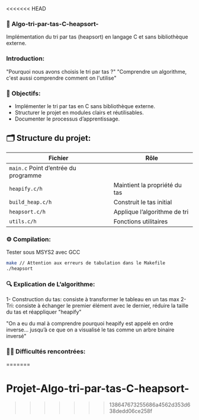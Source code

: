 <<<<<<< HEAD
### 🧠 Algo-tri-par-tas-C-heapsort-
Implémentation du tri par tas (heapsort) en langage C et sans bibliothèque externe.
### Introduction:
"Pourquoi nous avons choisis le tri par tas ?"
"Comprendre un algorithme, c'est aussi comprendre comment on l'utilise"
### 🎯 Objectifs:
- Implémenter le tri par tas en C sans bibliothèque externe.
- Structurer le projet en modules clairs et réutilisables.
- Documenter le processus d’apprentissage.
## 🗂️ Structure du projet:

| Fichier         | Rôle                                 |
|-----------------|--------------------------------------|
| `main.c`         Point d’entrée du programme          |
| `heapify.c/h`   | Maintient la propriété du tas        |
| `build_heap.c/h`| Construit le tas initial             |
| `heapsort.c/h`  | Applique l’algorithme de tri         |
| `utils.c/h`     | Fonctions utilitaires                |
### ⚙️ Compilation:
Tester sous MSYS2 avec GCC
```bash
make // Attention aux erreurs de tabulation dans le Makefile
./heapsort
```
### 🔍 Explication de L’algorithme:
1- Construction du tas: consiste à transformer le tableau en un tas max
2- Tri: consiste à échanger le premier élément avec le dernier, réduire la taille du tas et réappliquer "heapify"

"On a eu du mal à comprendre pourquoi heapify est appelé en ordre inverse… jusqu’à ce que on a visualisé le tas comme un arbre binaire inversé"
### 🧗‍♂️ Difficultés rencontrées:

=======
# Projet-Algo-tri-par-tas-C-heapsort-
>>>>>>> 138647673255686a4562d353d638dedd06ce258f
